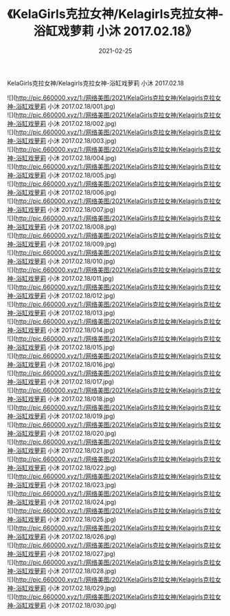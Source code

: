 ﻿---
layout: post
title:  《KelaGirls克拉女神/Kelagirls克拉女神-浴缸戏萝莉 小沐 2017.02.18》
date:   2021-02-25
img: http://pic.660000.xyz/1:/网络美图/2021/KelaGirls克拉女神/Kelagirls克拉女神-浴缸戏萝莉 小沐 2017.02.18/000.jpg
categories: [美女, 清纯, 唯美]
---

KelaGirls克拉女神/Kelagirls克拉女神-浴缸戏萝莉 小沐 2017.02.18

 ![](http://pic.660000.xyz/1:/网络美图/2021/KelaGirls克拉女神/Kelagirls克拉女神-浴缸戏萝莉 小沐 2017.02.18/001.jpg) <br>![](http://pic.660000.xyz/1:/网络美图/2021/KelaGirls克拉女神/Kelagirls克拉女神-浴缸戏萝莉 小沐 2017.02.18/002.jpg) <br>![](http://pic.660000.xyz/1:/网络美图/2021/KelaGirls克拉女神/Kelagirls克拉女神-浴缸戏萝莉 小沐 2017.02.18/003.jpg) <br>![](http://pic.660000.xyz/1:/网络美图/2021/KelaGirls克拉女神/Kelagirls克拉女神-浴缸戏萝莉 小沐 2017.02.18/004.jpg) <br>![](http://pic.660000.xyz/1:/网络美图/2021/KelaGirls克拉女神/Kelagirls克拉女神-浴缸戏萝莉 小沐 2017.02.18/005.jpg) <br>![](http://pic.660000.xyz/1:/网络美图/2021/KelaGirls克拉女神/Kelagirls克拉女神-浴缸戏萝莉 小沐 2017.02.18/006.jpg) <br>![](http://pic.660000.xyz/1:/网络美图/2021/KelaGirls克拉女神/Kelagirls克拉女神-浴缸戏萝莉 小沐 2017.02.18/007.jpg) <br>![](http://pic.660000.xyz/1:/网络美图/2021/KelaGirls克拉女神/Kelagirls克拉女神-浴缸戏萝莉 小沐 2017.02.18/008.jpg) <br>![](http://pic.660000.xyz/1:/网络美图/2021/KelaGirls克拉女神/Kelagirls克拉女神-浴缸戏萝莉 小沐 2017.02.18/009.jpg) <br>![](http://pic.660000.xyz/1:/网络美图/2021/KelaGirls克拉女神/Kelagirls克拉女神-浴缸戏萝莉 小沐 2017.02.18/010.jpg) <br>![](http://pic.660000.xyz/1:/网络美图/2021/KelaGirls克拉女神/Kelagirls克拉女神-浴缸戏萝莉 小沐 2017.02.18/011.jpg) <br>![](http://pic.660000.xyz/1:/网络美图/2021/KelaGirls克拉女神/Kelagirls克拉女神-浴缸戏萝莉 小沐 2017.02.18/012.jpg) <br>![](http://pic.660000.xyz/1:/网络美图/2021/KelaGirls克拉女神/Kelagirls克拉女神-浴缸戏萝莉 小沐 2017.02.18/013.jpg) <br>![](http://pic.660000.xyz/1:/网络美图/2021/KelaGirls克拉女神/Kelagirls克拉女神-浴缸戏萝莉 小沐 2017.02.18/014.jpg) <br>![](http://pic.660000.xyz/1:/网络美图/2021/KelaGirls克拉女神/Kelagirls克拉女神-浴缸戏萝莉 小沐 2017.02.18/015.jpg) <br>![](http://pic.660000.xyz/1:/网络美图/2021/KelaGirls克拉女神/Kelagirls克拉女神-浴缸戏萝莉 小沐 2017.02.18/016.jpg) <br>![](http://pic.660000.xyz/1:/网络美图/2021/KelaGirls克拉女神/Kelagirls克拉女神-浴缸戏萝莉 小沐 2017.02.18/017.jpg) <br>![](http://pic.660000.xyz/1:/网络美图/2021/KelaGirls克拉女神/Kelagirls克拉女神-浴缸戏萝莉 小沐 2017.02.18/018.jpg) <br>![](http://pic.660000.xyz/1:/网络美图/2021/KelaGirls克拉女神/Kelagirls克拉女神-浴缸戏萝莉 小沐 2017.02.18/019.jpg) <br>![](http://pic.660000.xyz/1:/网络美图/2021/KelaGirls克拉女神/Kelagirls克拉女神-浴缸戏萝莉 小沐 2017.02.18/020.jpg) <br>![](http://pic.660000.xyz/1:/网络美图/2021/KelaGirls克拉女神/Kelagirls克拉女神-浴缸戏萝莉 小沐 2017.02.18/021.jpg) <br>![](http://pic.660000.xyz/1:/网络美图/2021/KelaGirls克拉女神/Kelagirls克拉女神-浴缸戏萝莉 小沐 2017.02.18/022.jpg) <br>![](http://pic.660000.xyz/1:/网络美图/2021/KelaGirls克拉女神/Kelagirls克拉女神-浴缸戏萝莉 小沐 2017.02.18/023.jpg) <br>![](http://pic.660000.xyz/1:/网络美图/2021/KelaGirls克拉女神/Kelagirls克拉女神-浴缸戏萝莉 小沐 2017.02.18/024.jpg) <br>![](http://pic.660000.xyz/1:/网络美图/2021/KelaGirls克拉女神/Kelagirls克拉女神-浴缸戏萝莉 小沐 2017.02.18/025.jpg) <br>![](http://pic.660000.xyz/1:/网络美图/2021/KelaGirls克拉女神/Kelagirls克拉女神-浴缸戏萝莉 小沐 2017.02.18/026.jpg) <br>![](http://pic.660000.xyz/1:/网络美图/2021/KelaGirls克拉女神/Kelagirls克拉女神-浴缸戏萝莉 小沐 2017.02.18/027.jpg) <br>![](http://pic.660000.xyz/1:/网络美图/2021/KelaGirls克拉女神/Kelagirls克拉女神-浴缸戏萝莉 小沐 2017.02.18/028.jpg) <br>![](http://pic.660000.xyz/1:/网络美图/2021/KelaGirls克拉女神/Kelagirls克拉女神-浴缸戏萝莉 小沐 2017.02.18/029.jpg) <br>![](http://pic.660000.xyz/1:/网络美图/2021/KelaGirls克拉女神/Kelagirls克拉女神-浴缸戏萝莉 小沐 2017.02.18/030.jpg) <br>